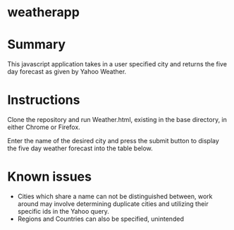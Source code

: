 weatherapp
==========
Summary
==========
This javascript application takes in a user specified city and returns the five day forecast as given by Yahoo Weather.


Instructions
==========
Clone the repository and run Weather.html, existing in the base directory, in either Chrome or Firefox.

Enter the name of the desired city and press the submit button to display the five day weather forecast into the table below.


Known issues
==========
- Cities which share a name can not be distinguished between, work around may involve determining duplicate cities and utilizing their specific ids in the Yahoo query.
- Regions and Countries can also be specified, unintended

